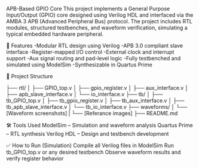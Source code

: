 APB-Based GPIO Core
This project implements a General Purpose Input/Output (GPIO) core designed using Verilog HDL and interfaced via the AMBA 3 APB (Advanced Peripheral Bus) protocol. The project includes RTL modules, structured testbenches, and waveform verification, simulating a typical embedded hardware peripheral.

🔧 Features
    -Modular RTL design using Verilog
    -APB 3.0 compliant slave interface
    -Register-mapped I/O control
    -External clock and interrupt support
    -Aux signal routing and pad-level logic 
    -Fully testbenched and simulated using ModelSim
    -Synthesizable in Quartus Prime

📁 Project Structure

├── rtl/
│   ├── GPIO_top.v
│   ├── gpio_register.v
│   ├── aux_interface.v
│   ├── apb_slave_interface.v
│   └── io_interface.v
├── tb/
│   ├── tb_GPIO_top.v
│   ├── tb_gpio_register.v
│   ├── tb_aux_interface.v
│   ├── tb_apb_slave_interface.v
│   └── tb_io_interface.v
├── waveforms/
│   └── [Waveform screenshots]
|   └── [Referance images]
├── README.md

🛠 Tools Used
ModelSim – Simulation and waveform analysis
Quartus Prime – RTL synthesis
Verilog HDL – Design and testbench development

✅ How to Run (Simulation)
Compile all Verilog files in ModelSim
Run tb_GPIO_top.v or any desired testbench
Observe waveform results and verify register behavior